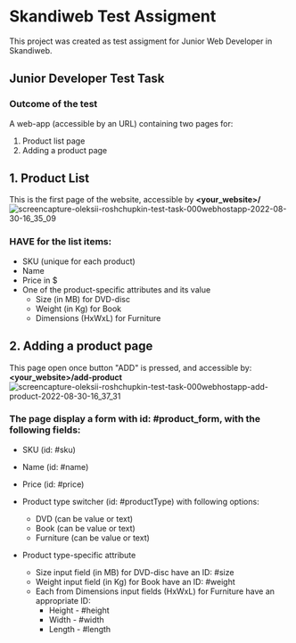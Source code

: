 # Skandiweb Test Assigment

This project was created as test assigment for Junior Web Developer in Skandiweb.

## Junior Developer Test Task

### Outcome of the test

A web-app (accessible by an URL) containing two pages for:

1. Product list page
2. Adding a product page

## 1. Product List

This is the first page of the website, accessible by **<your_website>/**
![screencapture-oleksii-roshchupkin-test-task-000webhostapp-2022-08-30-16_35_09](https://user-images.githubusercontent.com/106179118/187451409-9b0f9b9c-a4b4-4266-a667-6d7595d5cc6b.png)

### HAVE for the list items:

- SKU (unique for each product)
- Name
- Price in $
- One of the product-specific attributes and its value
    - Size (in MB) for DVD-disc
    - Weight (in Kg) for Book
    - Dimensions (HxWxL) for Furniture

## 2. Adding a product page

This page open once button "ADD" is pressed, and accessible by: **<your_website>/add-product**
![screencapture-oleksii-roshchupkin-test-task-000webhostapp-add-product-2022-08-30-16_37_31](https://user-images.githubusercontent.com/106179118/187451766-6b5ebf8a-9ff3-4b74-a666-8e0d97820f3b.png)


### The page display a form with id: #product_form, with the following fields:

- SKU (id: #sku)
- Name (id: #name)
- Price (id: #price)

- Product type switcher (id: #productType) with following options:
    - DVD (can be value or text)
    - Book (can be value or text)
    - Furniture (can be value or text)
    
- Product type-specific attribute
    - Size input field (in MB) for DVD-disc have an ID: #size
    - Weight input field (in Kg) for Book have an ID: #weight
    - Each from Dimensions input fields (HxWxL) for Furniture have an appropriate ID:
        - Height - #height
        - Width - #width
        - Length - #length
